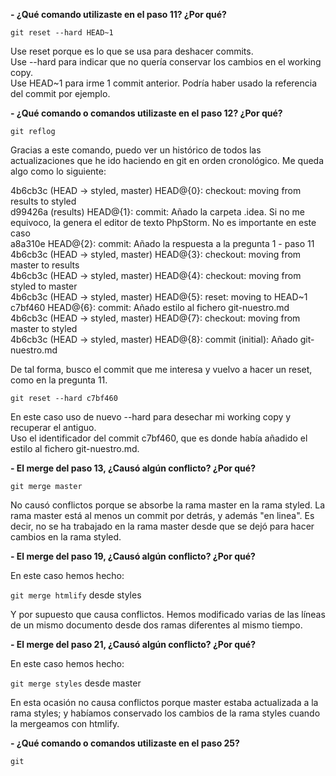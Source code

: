 **- ¿Qué comando utilizaste en el paso 11? ¿Por qué?**

`git reset --hard HEAD~1`

Use reset porque es lo que se usa para deshacer commits. <br>
Use --hard para indicar que no quería conservar los cambios en el working copy. <br>
Use HEAD~1 para irme 1 commit anterior. Podría haber usado la referencia del commit por ejemplo.

**- ¿Qué comando o comandos utilizaste en el paso 12? ¿Por qué?**

`git reflog`

Gracias a este comando, puedo ver un histórico de todos las actualizaciones que he ido haciendo en git en orden cronológico. Me queda algo como lo siguiente: <br>

4b6cb3c (HEAD -> styled, master) HEAD@{0}: checkout: moving from results to styled<br>
d99426a (results) HEAD@{1}: commit: Añado la carpeta .idea. Si no me equivoco, la genera el editor de texto PhpStorm. No es importante en este caso<br>
a8a310e HEAD@{2}: commit: Añado la respuesta a la pregunta 1 - paso 11<br>
4b6cb3c (HEAD -> styled, master) HEAD@{3}: checkout: moving from master to results<br>
4b6cb3c (HEAD -> styled, master) HEAD@{4}: checkout: moving from styled to master<br>
4b6cb3c (HEAD -> styled, master) HEAD@{5}: reset: moving to HEAD~1<br>
c7bf460 HEAD@{6}: commit: Añado estilo al fichero git-nuestro.md<br>
4b6cb3c (HEAD -> styled, master) HEAD@{7}: checkout: moving from master to styled<br>
4b6cb3c (HEAD -> styled, master) HEAD@{8}: commit (initial): Añado git-nuestro.md<br>

De tal forma, busco el commit que me interesa y vuelvo a hacer un reset, como en la pregunta 11.

`git reset --hard c7bf460`

En este caso uso de nuevo --hard para desechar mi working copy y recuperar el antiguo.<br>
Uso el identificador del commit c7bf460, que es donde había añadido el estilo al fichero git-nuestro.md.

**- El merge del paso 13, ¿Causó algún conflicto? ¿Por qué?**

`git merge master`

No causó conflictos porque se absorbe la rama master en la rama styled. La rama master está al menos un commit por detrás, y además "en linea". Es decir, no se ha trabajado en la rama master desde que se dejó para hacer cambios en la rama styled.

**- El merge del paso 19, ¿Causó algún conflicto? ¿Por qué?**

En este caso hemos hecho:
 
 `git merge htmlify` desde styles
 
 Y por supuesto que causa conflictos. Hemos modificado varias de las líneas de un mismo documento desde dos ramas diferentes al mismo tiempo.
 
 **- El merge del paso 21, ¿Causó algún conflicto? ¿Por qué?**
 
 En este caso hemos hecho:
  
  `git merge styles` desde master
  
 En esta ocasión no causa conflictos porque master estaba actualizada a la rama styles; y habíamos conservado los cambios de la rama styles cuando la mergeamos con htmlify.
  
 
**- ¿Qué comando o comandos utilizaste en el paso 25?**
 
  `git`
  